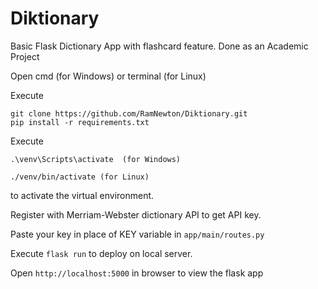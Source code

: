 # Diktionary

Basic Flask Dictionary App with flashcard feature. Done as an Academic Project

Open  cmd (for Windows) or terminal (for Linux)

Execute 

```
git clone https://github.com/RamNewton/Diktionary.git
pip install -r requirements.txt
```

Execute 
```
.\venv\Scripts\activate  (for Windows)

./venv/bin/activate (for Linux)
```

to activate the virtual environment.

Register with Merriam-Webster dictionary API to get API key.

Paste your key in place of KEY variable in ```app/main/routes.py```

Execute ```flask run``` to deploy on local server.

Open ```http://localhost:5000``` in browser to view the flask app